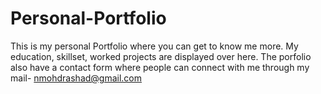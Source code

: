 # Personal-Portfolio
This is my personal Portfolio where you can get to know me more.
My education, skillset, worked projects are displayed over here.
The porfolio also have a contact form where people can connect with me through my mail- nmohdrashad@gmail.com
